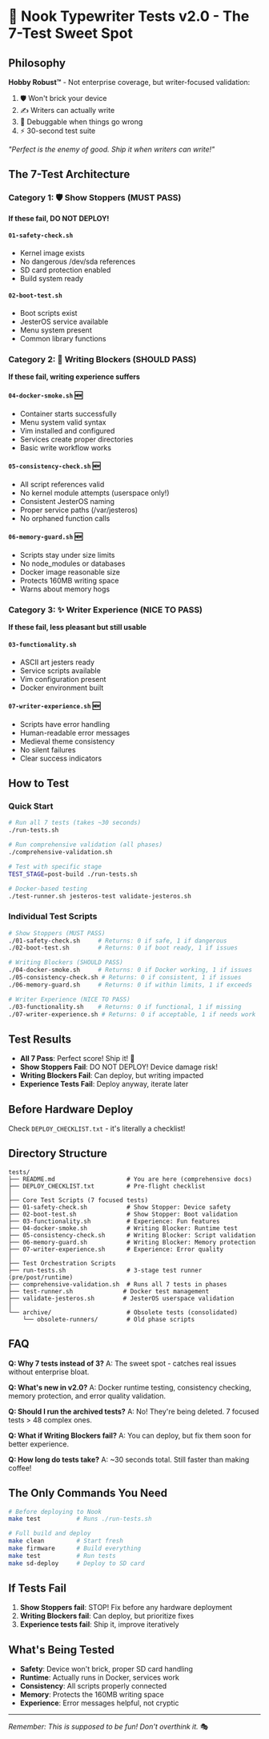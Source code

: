 # 🧪 Nook Typewriter Tests v2.0 - The 7-Test Sweet Spot

## Philosophy
**Hobby Robust™** - Not enterprise coverage, but writer-focused validation:
1. 🛡️ Won't brick your device
2. ✍️ Writers can actually write
3. 🐛 Debuggable when things go wrong
4. ⚡ 30-second test suite

*"Perfect is the enemy of good. Ship it when writers can write!"*

## The 7-Test Architecture

### Category 1: 🛡️ Show Stoppers (MUST PASS)
**If these fail, DO NOT DEPLOY!**

#### `01-safety-check.sh`
- Kernel image exists
- No dangerous /dev/sda references  
- SD card protection enabled
- Build system ready

#### `02-boot-test.sh`
- Boot scripts exist
- JesterOS service available
- Menu system present
- Common library functions

### Category 2: 🚧 Writing Blockers (SHOULD PASS)
**If these fail, writing experience suffers**

#### `04-docker-smoke.sh` 🆕
- Container starts successfully
- Menu system valid syntax
- Vim installed and configured
- Services create proper directories
- Basic write workflow works

#### `05-consistency-check.sh` 🆕
- All script references valid
- No kernel module attempts (userspace only!)
- Consistent JesterOS naming
- Proper service paths (/var/jesteros)
- No orphaned function calls

#### `06-memory-guard.sh` 🆕
- Scripts stay under size limits
- No node_modules or databases
- Docker image reasonable size
- Protects 160MB writing space
- Warns about memory hogs

### Category 3: ✨ Writer Experience (NICE TO PASS)
**If these fail, less pleasant but still usable**

#### `03-functionality.sh`
- ASCII art jesters ready
- Service scripts available
- Vim configuration present
- Docker environment built

#### `07-writer-experience.sh` 🆕
- Scripts have error handling
- Human-readable error messages
- Medieval theme consistency
- No silent failures
- Clear success indicators

## How to Test

### Quick Start
```bash
# Run all 7 tests (takes ~30 seconds)
./run-tests.sh

# Run comprehensive validation (all phases)
./comprehensive-validation.sh

# Test with specific stage
TEST_STAGE=post-build ./run-tests.sh

# Docker-based testing
./test-runner.sh jesteros-test validate-jesteros.sh
```

### Individual Test Scripts
```bash
# Show Stoppers (MUST PASS)
./01-safety-check.sh     # Returns: 0 if safe, 1 if dangerous
./02-boot-test.sh        # Returns: 0 if boot ready, 1 if issues

# Writing Blockers (SHOULD PASS)  
./04-docker-smoke.sh     # Returns: 0 if Docker working, 1 if issues
./05-consistency-check.sh # Returns: 0 if consistent, 1 if issues
./06-memory-guard.sh     # Returns: 0 if within limits, 1 if exceeds

# Writer Experience (NICE TO PASS)
./03-functionality.sh    # Returns: 0 if functional, 1 if missing
./07-writer-experience.sh # Returns: 0 if acceptable, 1 if needs work
```

## Test Results

- **All 7 Pass**: Perfect score! Ship it! 🚀
- **Show Stoppers Fail**: DO NOT DEPLOY! Device damage risk!
- **Writing Blockers Fail**: Can deploy, but writing impacted
- **Experience Tests Fail**: Deploy anyway, iterate later

## Before Hardware Deploy

Check `DEPLOY_CHECKLIST.txt` - it's literally a checklist!

## Directory Structure

```
tests/
├── README.md                    # You are here (comprehensive docs)
├── DEPLOY_CHECKLIST.txt         # Pre-flight checklist
│
├── Core Test Scripts (7 focused tests)
├── 01-safety-check.sh           # Show Stopper: Device safety
├── 02-boot-test.sh              # Show Stopper: Boot validation
├── 03-functionality.sh          # Experience: Fun features
├── 04-docker-smoke.sh           # Writing Blocker: Runtime test
├── 05-consistency-check.sh      # Writing Blocker: Script validation
├── 06-memory-guard.sh           # Writing Blocker: Memory protection
├── 07-writer-experience.sh      # Experience: Error quality
│
├── Test Orchestration Scripts
├── run-tests.sh                 # 3-stage test runner (pre/post/runtime)
├── comprehensive-validation.sh  # Runs all 7 tests in phases
├── test-runner.sh              # Docker test management
├── validate-jesteros.sh        # JesterOS userspace validation
│
└── archive/                     # Obsolete tests (consolidated)
    └── obsolete-runners/        # Old phase scripts
```

## FAQ

**Q: Why 7 tests instead of 3?**
A: The sweet spot - catches real issues without enterprise bloat.

**Q: What's new in v2.0?**
A: Docker runtime testing, consistency checking, memory protection, and error quality validation.

**Q: Should I run the archived tests?**
A: No! They're being deleted. 7 focused tests > 48 complex ones.

**Q: What if Writing Blockers fail?**
A: You can deploy, but fix them soon for better experience.

**Q: How long do tests take?**
A: ~30 seconds total. Still faster than making coffee!

## The Only Commands You Need

```bash
# Before deploying to Nook
make test          # Runs ./run-tests.sh

# Full build and deploy
make clean         # Start fresh
make firmware      # Build everything  
make test          # Run tests
make sd-deploy     # Deploy to SD card
```

## If Tests Fail

1. **Show Stoppers fail**: STOP! Fix before any hardware deployment
2. **Writing Blockers fail**: Can deploy, but prioritize fixes
3. **Experience tests fail**: Ship it, improve iteratively

## What's Being Tested

- **Safety**: Device won't brick, proper SD card handling
- **Runtime**: Actually runs in Docker, services work
- **Consistency**: All scripts properly connected
- **Memory**: Protects the 160MB writing space
- **Experience**: Error messages helpful, not cryptic

---

*Remember: This is supposed to be fun! Don't overthink it.* 🎭